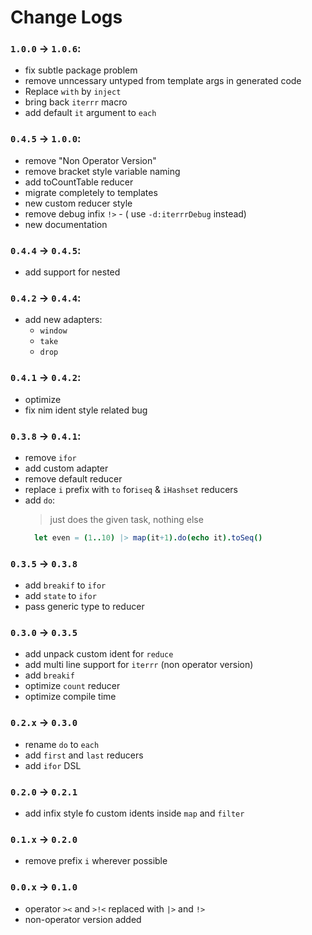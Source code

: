 # Change Logs
### `1.0.0` -> `1.0.6`:
- fix subtle package problem
- remove unncessary untyped from template args in generated code
- Replace `with` by `inject`
- bring back `iterrr` macro
- add default `it` argument to `each`

### `0.4.5` -> `1.0.0`:
- remove "Non Operator Version"
- remove bracket style variable naming
- add toCountTable reducer
- migrate completely to templates
- new custom reducer style
- remove debug infix `!>` - ( use `-d:iterrrDebug` instead)
- new documentation

### `0.4.4` -> `0.4.5`:
- add support for nested
  
### `0.4.2` -> `0.4.4`:
- add new adapters:
  - `window`
  - `take`
  - `drop`

### `0.4.1` -> `0.4.2`:
- optimize
- fix nim ident style related bug

### `0.3.8` -> `0.4.1`:
- remove `ifor`
- add custom adapter
- remove default reducer
- replace `i` prefix with `to` for`iseq` & `iHashset` reducers
- add `do`:
  > just does the given task, nothing else
  ```nim
    let even = (1..10) |> map(it+1).do(echo it).toSeq()
  ```

### `0.3.5` -> `0.3.8`
- add `breakif` to `ifor`
- add `state` to `ifor`
- pass generic type to reducer 

### `0.3.0` -> `0.3.5`
- add unpack custom ident for `reduce`
- add multi line support for `iterrr` (non operator version)
- add `breakif`
- optimize `count` reducer
- optimize compile time

### `0.2.x` -> `0.3.0`
- rename `do` to `each`
- add `first` and `last` reducers
- add `ifor` DSL

### `0.2.0` -> `0.2.1`
- add infix style fo custom idents inside `map` and `filter`

### `0.1.x` -> `0.2.0`
- remove prefix `i` wherever possible

### `0.0.x` -> `0.1.0`
- operator `><` and `>!<` replaced with `|>` and `!>`
- non-operator version added
